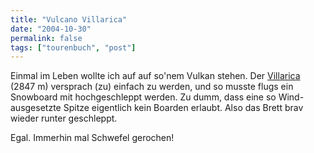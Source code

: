 ```yaml
---
title: "Vulcano Villarica"
date: "2004-10-30"
permalink: false
tags: ["tourenbuch", "post"]
---
```


Einmal im Leben wollte ich auf auf so'nem Vulkan stehen. Der [Villarica](http://de.wikipedia.org/wiki/Villarrica_(Vulkan)) (2847 m) versprach (zu) einfach zu werden, und so musste flugs ein Snowboard mit hochgeschleppt werden. Zu dumm, dass eine so Wind-ausgesetzte Spitze eigentlich kein Boarden erlaubt. Also das Brett brav wieder runter geschleppt.

Egal. Immerhin mal Schwefel gerochen!
